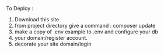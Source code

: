 To Deploy :
1. Download this site
2. from project directory give a command : composer update
3. make a copy of .env example to .env and configure your db
4. your domain/register account.
5. decorate your site domain/login
